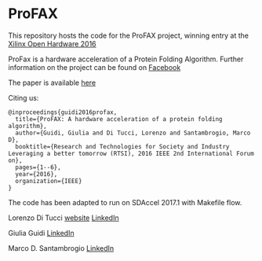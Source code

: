 # ProFAX
This repository hosts the code for the ProFAX project, winning entry at the [Xilinx Open Hardware 2016](http://www.openhw.eu/2016-finalists.html)

ProFax is a hardware acceleration of a Protein Folding Algorithm. Further information on the project can be found on [Facebook](https://www.facebook.com/profaxnecstlab/)

The paper is available [here](https://ieeexplore.ieee.org/abstract/document/7740584/)

Citing us:


```
@inproceedings{guidi2016profax,
  title={ProFAX: A hardware acceleration of a protein folding algorithm},
  author={Guidi, Giulia and Di Tucci, Lorenzo and Santambrogio, Marco D},
  booktitle={Research and Technologies for Society and Industry Leveraging a better tomorrow (RTSI), 2016 IEEE 2nd International Forum on},
  pages={1--6},
  year={2016},
  organization={IEEE}
}
```

The code has been adapted to run on SDAccel 2017.1 with Makefile flow.


Lorenzo Di Tucci [website](http://www.lorenzoditucci.com) [LinkedIn](https://www.linkedin.com/in/lorenzoditucci)

Giulia Guidi [LinkedIn](https://www.linkedin.com/in/giulia-guidi-376522b0)

Marco D. Santambrogio [LinkedIn](https://www.linkedin.com/in/santambr)
